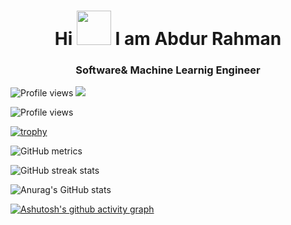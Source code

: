
<h1 align="center"> Hi <img src="https://c.tenor.com/yWSRmymbuBkAAAAM/waving-hi.gif width="55px" height="55px" "> I am Abdur Rahman</h1> 

<h3 align="center"> Software& Machine Learnig Engineer </h3> 

![Profile views](https://gpvc.arturio.dev/Abdurrahmans)  ![](https://visitor-badge.glitch.me/badge?page_id=Abdurrahmans.Abdurrahmans)  

![Profile views](https://gpvc.arturio.dev/Abdurrahmans)  


[![trophy](https://github-profile-trophy.vercel.app/?username=Abdurrahmans)](https://github.com/ryo-ma/github-profile-trophy)

![GitHub metrics](https://metrics.lecoq.io/Abdurrahmans)  

![GitHub streak stats](https://github-readme-streak-stats.herokuapp.com/?user=Abdurrahmans)  

![Anurag's GitHub stats](https://github-readme-stats.vercel.app/api?username=Abdurrahmans&theme=dark&show_icons=true)

[![Ashutosh's github activity graph](https://activity-graph.herokuapp.com/graph?username=Abdurrahmans&theme=react-dark)](https://github.com/ashutosh00710/github-readme-activity-graph)



